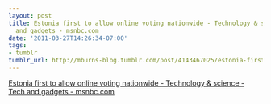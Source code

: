 ```yaml
---
layout: post
title: Estonia first to allow online voting nationwide - Technology & science - Tech
  and gadgets - msnbc.com
date: '2011-03-27T14:26:34-07:00'
tags:
- tumblr
tumblr_url: http://mburns-blog.tumblr.com/post/4143467025/estonia-first-to-allow-online-voting-nationwide
---
```

<a href="http://www.msnbc.msn.com/id/9697336/ns/technology_and_science-tech_and_gadgets/">Estonia first to allow online voting nationwide - Technology & science - Tech and gadgets - msnbc.com</a>

